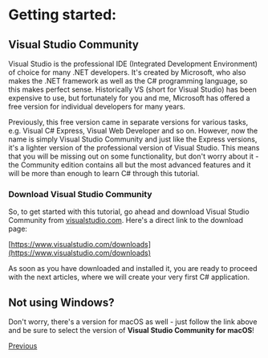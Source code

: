 # Getting started:

## Visual Studio Community

Visual Studio is the professional IDE (Integrated Development Environment) of choice for many .NET developers. It's created by Microsoft, who also makes the .NET framework as well as the C# programming language, so this makes perfect sense. Historically VS (short for Visual Studio) has been expensive to use, but fortunately for you and me, Microsoft has offered a free version for individual developers for many years.

Previously, this free version came in separate versions for various tasks, e.g. Visual C# Express, Visual Web Developer and so on. However, now the name is simply Visual Studio Community and just like the Express versions, it's a lighter version of the professional version of Visual Studio. This means that you will be missing out on some functionality, but don't worry about it - the Community edition contains all but the most advanced features and it will be more than enough to learn C# through this tutorial.

### Download Visual Studio Community

So, to get started with this tutorial, go ahead and download Visual Studio Community from [visualstudio.com](http://www.visualstudio.com). Here's a direct link to the download page:

[https://www.visualstudio.com/downloads](https://www.visualstudio.com/downloads)

As soon as you have downloaded and installed it, you are ready to proceed with the next articles, where we will create your very first C# application.

## Not using Windows?

Don't worry, there's a version for macOS as well - just follow the link above and be sure to select the version of **Visual Studio Community for macOS**!

[Previous](../../master/README.md)